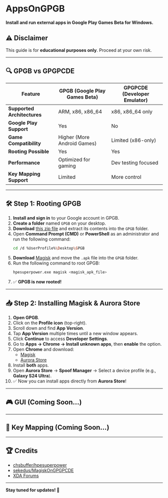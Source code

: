 # AppsOnGPGB  
**Install and run external apps in Google Play Games Beta for Windows.**  

## ⚠️ Disclaimer  
This guide is for **educational purposes only**. Proceed at your own risk.  

---

## 🔍 GPGB vs GPGPCDE  

| Feature                     | GPGB (Google Play Games Beta) | GPGPCDE (Developer Emulator) |
|-----------------------------|------------------------------|-----------------------------|
| **Supported Architectures** | ARM, x86, x86_64            | x86, x86_64 only           |
| **Google Play Support**     | Yes                          | No                          |
| **Game Compatibility**      | Higher (More Android Games)  | Limited (x86-only)         |
| **Rooting Possible**        | Yes                          | Yes                         |
| **Performance**             | Optimized for gaming        | Dev testing focused         |
| **Key Mapping Support**     | Limited                      | More control                |

---

## 🛠️ Step 1: Rooting GPGB  
1. **Install and sign in** to your Google account in GPGB.  
2. **Create a folder** named `GPGB` on your desktop.  
3. **Download** [this zip file](https://github.com/chsbuffer/hpesuperpower/releases/tag/1.1.1) and extract its contents into the `GPGB` folder.  
4. Open **Command Prompt (CMD)** or **PowerShell** as an administrator and run the following command:  
   ```bash
   cd /d %UserProfile%\Desktop\GPGB
   ```
5. **Download** [Magisk](https://github.com/topjohnwu/Magisk/releases/) and move the `.apk` file into the `GPGB` folder.  
6. Run the following command to root GPGB:  
   ```bash
   hpesuperpower.exe magisk <magisk_apk_file>
   ```
7. ✅ **GPGB is now rooted!**  

---

## 📥 Step 2: Installing Magisk & Aurora Store  
1. **Open GPGB**.  
2. Click on the **Profile icon** (top-right).  
3. Scroll down and find **App Version**.  
4. Tap **App Version** multiple times until a new window appears.  
5. Click **Continue** to access **Developer Settings**.  
6. Go to **Apps → Chrome → Install unknown apps**, then **enable** the option.  
7. Open **Chrome** and download:  
   - [Magisk](https://github.com/topjohnwu/Magisk/releases/)  
   - [Aurora Store](https://auroraoss.com/)  
8. Install **both** apps.  
9. Open **Aurora Store** → **Spoof Manager** → Select a device profile (e.g., **Galaxy S24 Ultra**).  
10. ✅ Now you can install apps directly from **Aurora Store**!

---

## 🎮 GUI (Coming Soon...)  

---

## 🎯 Key Mapping (Coming Soon...)  

---

## 🏆 Credits  
- [chsbuffer/hpesuperpower](https://github.com/chsbuffer/hpesuperpower)  
- [sekedus/MagiskOnGPGPCDE](https://github.com/sekedus/MagiskOnGPGPCDE)  
- [XDA Forums](https://xdaforums.com/t/trying-to-hack-new-google-play-games-beta-for-windows.4486817/)  

---

**Stay tuned for updates! 🚀**  
